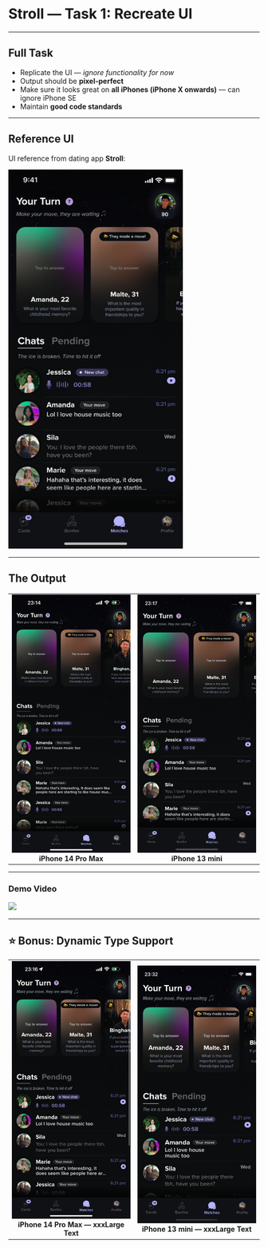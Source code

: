 # Stroll — Task 1: Recreate UI

---

## Full Task

- Replicate the UI — *ignore functionality for now*  
- Output should be **pixel-perfect**  
- Make sure it looks great on **all iPhones (iPhone X onwards)** — can ignore iPhone SE  
- Maintain **good code standards**

---

## Reference UI

UI reference from dating app **Stroll**:

<img src="reference.JPG" width="350">

---

## The Output

<table>
  <tr>
    <td align="center">
      <img src="iPhone14ProMax.PNG" width="350"><br>
      <b>iPhone 14 Pro Max</b>
    </td>
    <td align="center">
      <img src="iPhone13mini.png" width="350"><br>
      <b>iPhone 13 mini</b>
    </td>
  </tr>
</table>

---

### Demo Video

<img src="gif.gif" width="400">

---

## ⭐ Bonus: Dynamic Type Support

<table>
  <tr>
    <td align="center">
      <img src="iPhone14ProMax_xxxLarge.PNG" width="350"><br>
      <b>iPhone 14 Pro Max — xxxLarge Text</b>
    </td>
    <td align="center">
      <img src="iPhone13mini_xxxLarge.png" width="350"><br>
      <b>iPhone 13 mini — xxxLarge Text</b>
    </td>
  </tr>
</table>
